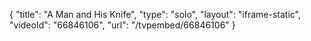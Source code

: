 {
    "title": "A Man and His Knife",
    "type": "solo",
    "layout": "iframe-static",
    "videoId": "66846106",
    "url": "\/tvpembed\/66846106"
}